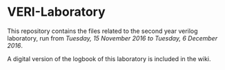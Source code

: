 # VERI-Laboratory

This repository contains the files related to the second year verilog laboratory, run from *Tuesday, 15 November 2016 to Tuesday, 6 December 2016*.

A digital version of the logbook of this laboratory is included in the wiki.
